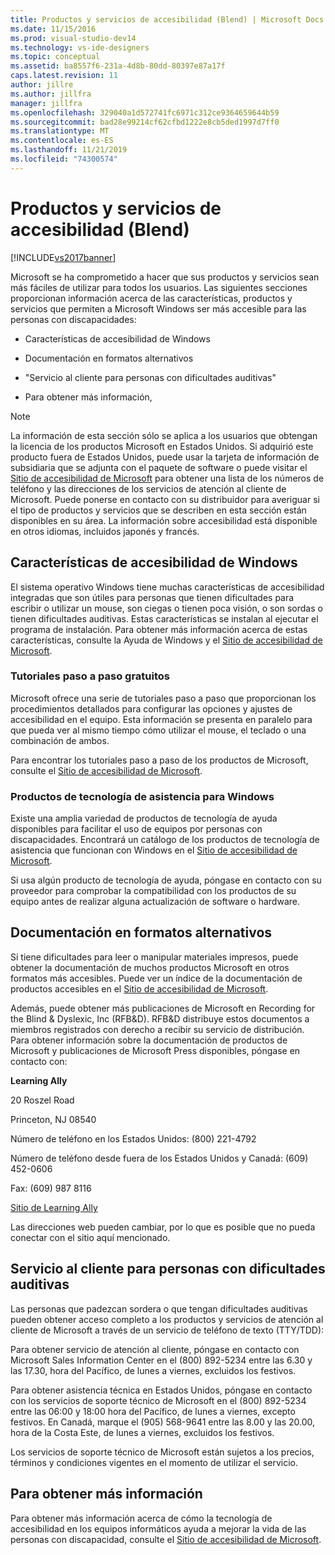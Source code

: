 ```yaml
---
title: Productos y servicios de accesibilidad (Blend) | Microsoft Docs
ms.date: 11/15/2016
ms.prod: visual-studio-dev14
ms.technology: vs-ide-designers
ms.topic: conceptual
ms.assetid: ba8557f6-231a-4d8b-80dd-80397e87a17f
caps.latest.revision: 11
author: jillre
ms.author: jillfra
manager: jillfra
ms.openlocfilehash: 329040a1d572741fc6971c312ce9364659644b59
ms.sourcegitcommit: bad28e99214cf62cfbd1222e8cb5ded1997d7ff0
ms.translationtype: MT
ms.contentlocale: es-ES
ms.lasthandoff: 11/21/2019
ms.locfileid: "74300574"
---
```

# <a name="accessibility-products-and-services-blend"></a>Productos y servicios de accesibilidad (Blend)
[!INCLUDE[vs2017banner](../includes/vs2017banner.md)]

Microsoft se ha comprometido a hacer que sus productos y servicios sean más fáciles de utilizar para todos los usuarios. Las siguientes secciones proporcionan información acerca de las características, productos y servicios que permiten a Microsoft Windows ser más accesible para las personas con discapacidades:

- Características de accesibilidad de Windows

- Documentación en formatos alternativos

- "Servicio al cliente para personas con dificultades auditivas"

- Para obtener más información,

> [!NOTE]
> La información de esta sección sólo se aplica a los usuarios que obtengan la licencia de los productos Microsoft en Estados Unidos. Si adquirió este producto fuera de Estados Unidos, puede usar la tarjeta de información de subsidiaria que se adjunta con el paquete de software o puede visitar el [Sitio de accesibilidad de Microsoft](https://go.microsoft.com/fwlink/?LinkID=75069) para obtener una lista de los números de teléfono y las direcciones de los servicios de atención al cliente de Microsoft. Puede ponerse en contacto con su distribuidor para averiguar si el tipo de productos y servicios que se describen en esta sección están disponibles en su área. La información sobre accesibilidad está disponible en otros idiomas, incluidos japonés y francés.

## <a name="accessibility-features-of-windows"></a>Características de accesibilidad de Windows
 El sistema operativo Windows tiene muchas características de accesibilidad integradas que son útiles para personas que tienen dificultades para escribir o utilizar un mouse, son ciegas o tienen poca visión, o son sordas o tienen dificultades auditivas. Estas características se instalan al ejecutar el programa de instalación. Para obtener más información acerca de estas características, consulte la Ayuda de Windows y el [Sitio de accesibilidad de Microsoft](https://go.microsoft.com/fwlink/?LinkID=75069).

### <a name="free-step-by-step-tutorials"></a>Tutoriales paso a paso gratuitos
 Microsoft ofrece una serie de tutoriales paso a paso que proporcionan los procedimientos detallados para configurar las opciones y ajustes de accesibilidad en el equipo. Esta información se presenta en paralelo para que pueda ver al mismo tiempo cómo utilizar el mouse, el teclado o una combinación de ambos.

 Para encontrar los tutoriales paso a paso de los productos de Microsoft, consulte el [Sitio de accesibilidad de Microsoft](https://go.microsoft.com/fwlink/?LinkID=75069).

### <a name="assistive-technology-products-for-windows"></a>Productos de tecnología de asistencia para Windows
 Existe una amplia variedad de productos de tecnología de ayuda disponibles para facilitar el uso de equipos por personas con discapacidades. Encontrará un catálogo de los productos de tecnología de asistencia que funcionan con Windows en el [Sitio de accesibilidad de Microsoft](https://go.microsoft.com/fwlink/?LinkID=75069).

 Si usa algún producto de tecnología de ayuda, póngase en contacto con su proveedor para comprobar la compatibilidad con los productos de su equipo antes de realizar alguna actualización de software o hardware.

## <a name="documentation-in-alternative-formats"></a>Documentación en formatos alternativos
 Si tiene dificultades para leer o manipular materiales impresos, puede obtener la documentación de muchos productos Microsoft en otros formatos más accesibles. Puede ver un índice de la documentación de productos accesibles en el [Sitio de accesibilidad de Microsoft](https://go.microsoft.com/fwlink/?LinkID=75069).

 Además, puede obtener más publicaciones de Microsoft en Recording for the Blind & Dyslexic, Inc (RFB&D). RFB&D distribuye estos documentos a miembros registrados con derecho a recibir su servicio de distribución. Para obtener información sobre la documentación de productos de Microsoft y publicaciones de Microsoft Press disponibles, póngase en contacto con:

 **Learning Ally**

 20 Roszel Road

 Princeton, NJ 08540

 Número de teléfono en los Estados Unidos: (800) 221-4792

 Número de teléfono desde fuera de los Estados Unidos y Canadá: (609) 452-0606

 Fax: (609) 987 8116

 [Sitio de Learning Ally](https://go.microsoft.com/fwlink/?LinkId=111110)

 Las direcciones web pueden cambiar, por lo que es posible que no pueda conectar con el sitio aquí mencionado.

## <a name="customer-service-for-people-with-hearing-impairments"></a>Servicio al cliente para personas con dificultades auditivas
 Las personas que padezcan sordera o que tengan dificultades auditivas pueden obtener acceso completo a los productos y servicios de atención al cliente de Microsoft a través de un servicio de teléfono de texto (TTY/TDD):

 Para obtener servicio de atención al cliente, póngase en contacto con Microsoft Sales Information Center en el (800) 892-5234 entre las 6.30 y las 17.30, hora del Pacífico, de lunes a viernes, excluidos los festivos.

 Para obtener asistencia técnica en Estados Unidos, póngase en contacto con los servicios de soporte técnico de Microsoft en el (800) 892-5234 entre las 06:00 y 18:00 hora del Pacífico, de lunes a viernes, excepto festivos. En Canadá, marque el (905) 568-9641 entre las 8.00 y las 20.00, hora de la Costa Este, de lunes a viernes, excluidos los festivos.

 Los servicios de soporte técnico de Microsoft están sujetos a los precios, términos y condiciones vigentes en el momento de utilizar el servicio.

## <a name="for-more-information"></a>Para obtener más información
 Para obtener más información acerca de cómo la tecnología de accesibilidad en los equipos informáticos ayuda a mejorar la vida de las personas con discapacidad, consulte el [Sitio de accesibilidad de Microsoft](https://go.microsoft.com/fwlink/?LinkID=75069).

